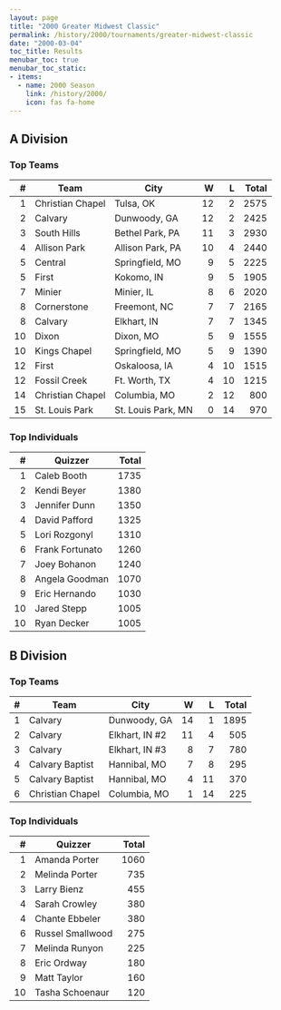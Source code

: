 ```yaml
---
layout: page
title: "2000 Greater Midwest Classic"
permalink: /history/2000/tournaments/greater-midwest-classic
date: "2000-03-04"
toc_title: Results
menubar_toc: true
menubar_toc_static:
- items:
  - name: 2000 Season
    link: /history/2000/
    icon: fas fa-home
---
```


## A Division

### Top Teams

|    # | Team             | City               |    W |    L | Total |
| ---: | ---------------- | ------------------ | ---: | ---: | ----: |
|    1 | Christian Chapel | Tulsa, OK          |   12 |    2 |  2575 |
|    2 | Calvary          | Dunwoody, GA       |   12 |    2 |  2425 |
|    3 | South Hills      | Bethel Park, PA    |   11 |    3 |  2930 |
|    4 | Allison Park     | Allison Park, PA   |   10 |    4 |  2440 |
|    5 | Central          | Springfield, MO    |    9 |    5 |  2225 |
|    5 | First            | Kokomo, IN         |    9 |    5 |  1905 |
|    7 | Minier           | Minier, IL         |    8 |    6 |  2020 |
|    8 | Cornerstone      | Freemont, NC       |    7 |    7 |  2165 |
|    8 | Calvary          | Elkhart, IN        |    7 |    7 |  1345 |
|   10 | Dixon            | Dixon, MO          |    5 |    9 |  1555 |
|   10 | Kings Chapel     | Springfield, MO    |    5 |    9 |  1390 |
|   12 | First            | Oskaloosa, IA      |    4 |   10 |  1515 |
|   12 | Fossil Creek     | Ft. Worth, TX      |    4 |   10 |  1215 |
|   14 | Christian Chapel | Columbia, MO       |    2 |   12 |   800 |
|   15 | St. Louis Park   | St. Louis Park, MN |    0 |   14 |   970 |

### Top Individuals

|    # | Quizzer         | Total |
| ---: | --------------- | ----: |
|    1 | Caleb Booth     |  1735 |
|    2 | Kendi Beyer     |  1380 |
|    3 | Jennifer Dunn   |  1350 |
|    4 | David Pafford   |  1325 |
|    5 | Lori Rozgonyl   |  1310 |
|    6 | Frank Fortunato |  1260 |
|    7 | Joey Bohanon    |  1240 |
|    8 | Angela Goodman  |  1070 |
|    9 | Eric Hernando   |  1030 |
|   10 | Jared Stepp     |  1005 |
|   10 | Ryan Decker     |  1005 |

## B Division

### Top Teams

|    # | Team             | City           |    W |    L | Total |
| ---: | ---------------- | -------------- | ---: | ---: | ----: |
|    1 | Calvary          | Dunwoody, GA   |   14 |    1 |  1895 |
|    2 | Calvary          | Elkhart, IN #2 |   11 |    4 |   505 |
|    3 | Calvary          | Elkhart, IN #3 |    8 |    7 |   780 |
|    4 | Calvary Baptist  | Hannibal, MO   |    7 |    8 |   295 |
|    5 | Calvary Baptist  | Hannibal, MO   |    4 |   11 |   370 |
|    6 | Christian Chapel | Columbia, MO   |    1 |   14 |   225 |

### Top Individuals

|    # | Quizzer          | Total |
| ---: | ---------------- | ----: |
|    1 | Amanda Porter    |  1060 |
|    2 | Melinda Porter   |   735 |
|    3 | Larry Bienz      |   455 |
|    4 | Sarah Crowley    |   380 |
|    4 | Chante Ebbeler   |   380 |
|    6 | Russel Smallwood |   275 |
|    7 | Melinda Runyon   |   225 |
|    8 | Eric Ordway      |   180 |
|    9 | Matt Taylor      |   160 |
|   10 | Tasha Schoenaur  |   120 |
